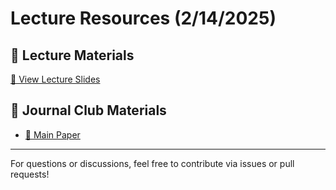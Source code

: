 # Lecture Resources (2/14/2025)

## 📖 Lecture Materials
[📂 View Lecture Slides](https://docs.google.com/presentation/d/16cnxqIq-swWbL0PLlbqncC2Nx3-E26fDz7W3wd61mRg/edit?usp=sharing)

## 📑 Journal Club Materials
- [📄 Main Paper](https://www.sciencedirect.com/science/article/pii/S1053811916305481?ref=cra_js_challenge&fr=RR-1)

---

For questions or discussions, feel free to contribute via issues or pull requests!
